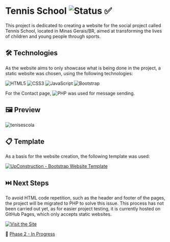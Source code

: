 # Tennis School ![Status](https://img.shields.io/badge/Project%20Status-Completed-brightgreen) ✅

This project is dedicated to creating a website for the social project called Tennis School, located in Minas Gerais/BR, aimed at transforming the lives of children and young people through sports.

## 🛠️ Technologies

As the website aims to only showcase what is being done in the project, a static website was chosen, using the following technologies:

![HTML5](https://img.shields.io/badge/HTML-239120?style=for-the-badge&logo=html5&logoColor=white)
![CSS3](https://img.shields.io/badge/CSS-239120?style=for-the-badge&logo=css3&logoColor=white)
![JavaScript](https://img.shields.io/badge/JavaScript-F7DF1E?style=for-the-badge&logo=javascript&logoColor=black)
![Bootstrap](https://img.shields.io/badge/Bootstrap-563D7C?style=for-the-badge&logo=bootstrap&logoColor=white)

For the Contact page, ![PHP](https://img.shields.io/badge/PHP-777BB4?style=for-the-badge&logo=php&logoColor=white) was used for message sending.

## 🖼️ Preview

![tenisescola](https://github.com/pmonteirorf/proj_tenis_escola/assets/71394772/220683f4-d873-4dd1-9bb1-8fcac8719b16)

## 📋 Template

As a basis for the website creation, the following template was used:

[![UpConstruction - Bootstrap Website Template](https://img.shields.io/badge/Template-UpConstruction-orange)](https://bootstrapmade.com/upconstruction-bootstrap-construction-website-template/)

## ⏭️ Next Steps

To avoid HTML code repetition, such as the header and footer of the pages, the project will be migrated to PHP to solve this issue. This process has not been carried out yet, as for easier project testing, it is currently hosted on GitHub Pages, which only accepts static websites.

[![Visit the Site](https://img.shields.io/badge/Visit%20the%20Site-Tennis%20School-blue)](https://pmonteirorf.github.io/proj_tenis_escola/index.html)

🚧 [Phase 2 - In Progress](https://github.com/pmonteirorf/proj_tenis_escola/blob/proj_tenis_escola_1.2/README.md)
